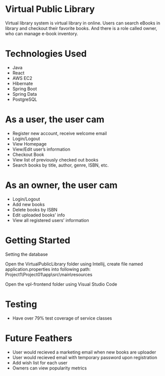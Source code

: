 # Virtual Public Library
Virtual library system is virtual library in online. Users can search eBooks in library and checkout their favorite books. And there is a role called owner, who can manage e-book inventory.

# Technologies Used
- Java
- React
- AWS EC2
- Hibernate
- Spring Boot
- Spring Data
- PostgreSQL

# As a user, the user cam
- Register new account, receive welcome email
- Login/Logout
- View Homepage
- View/Edit user’s information
- Checkout Book 
- View list of previously checked out books
- Search books by title, author, genre, ISBN, etc.

# As an owner, the user cam
- Login/Logout
- Add new books
- Delete books by ISBN
- Edit uploaded books’ info
- View all registered users’ information

# Getting Started
Setting the database 

Open the VirtualPublicLibrary folder using Intellij, create file named application.properties into following path: Project1\Project01\app\src\main\resources

Open the vpl-frontend folder using Visual Studio Code



# Testing
- Have over 79% test coverage of service classes


# Future Feathers
- User would recieved a marketing email when new books are uploader
- User would recieved email with temporary password upon registration
- Add wish list for each user
- Owners can view popularity metrics




